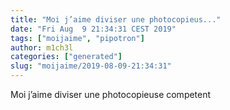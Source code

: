 ```yaml
---
title: "Moi j’aime diviser une photocopieus..."
date: "Fri Aug  9 21:34:31 CEST 2019"
tags: ["moijaime", "pipotron"]
author: m1ch3l
categories: ["generated"]
slug: "moijaime/2019-08-09-21:34:31"
---
```


Moi j’aime diviser une photocopieuse competent
